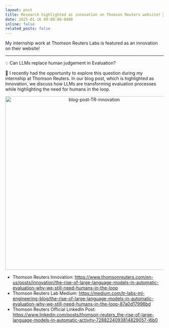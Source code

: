 ```yaml
---
layout: post
title: Research highlighted as innovation on Thomson Reuters website! 🎉
date: 2025-01-16 09:00:00-0400
inline: false
related_posts: false
---
```


My internship work at Thomson Reuters Labs is featured as an <span class="font-weight-bold">innovation</span> on their website!

---

💡 <span class="font-weight-bold">Can LLMs replace human judgement in Evaluation?</span>

📝 I recently had the opportunity to explore this question during my internship at Thomson Reuters. In our blog post, which is highlighted as Innovation, we discuss how LLMs are transforming evaluation processes while highlighting the need for humans in the loop.

<p align="center">
  <img src="../../../assets/img/blog-post-TR-innovation.png" width="550" title="blog-post-TR-innovation">
</p>

- <span class="font-weight-bold">Thomson Reuters Innovation:</span> <a href="https://www.thomsonreuters.com/en-us/posts/innovation/the-rise-of-large-language-models-in-automatic-evaluation-why-we-still-need-humans-in-the-loop">https://www.thomsonreuters.com/en-us/posts/innovation/the-rise-of-large-language-models-in-automatic-evaluation-why-we-still-need-humans-in-the-loop</a>
- <span class="font-weight-bold">Thomson Reuters Lab Medium:</span> <a href="https://medium.com/tr-labs-ml-engineering-blog/the-rise-of-large-language-models-in-automatic-evaluation-why-we-still-need-humans-in-the-loop-87a0d17996bd">https://medium.com/tr-labs-ml-engineering-blog/the-rise-of-large-language-models-in-automatic-evaluation-why-we-still-need-humans-in-the-loop-87a0d17996bd</a>
- <span class="font-weight-bold">Thomson Reuters Official LinkedIn Post:</span> <a href="https://www.linkedin.com/posts/thomson-reuters_the-rise-of-large-language-models-in-automatic-activity-7288224093814829057-l6b0">https://www.linkedin.com/posts/thomson-reuters_the-rise-of-large-language-models-in-automatic-activity-7288224093814829057-l6b0</a>